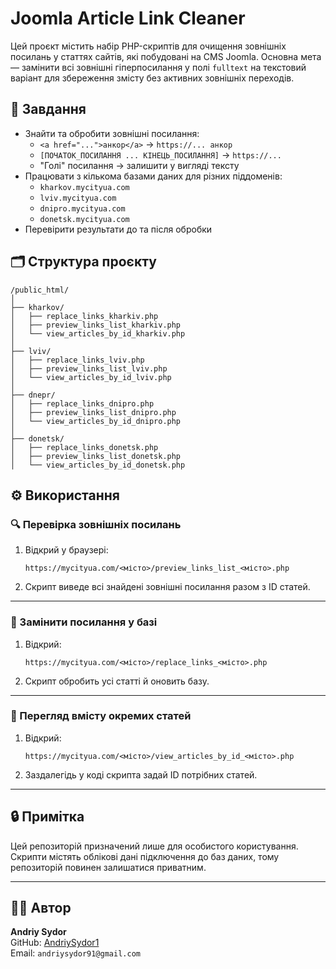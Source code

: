 # Joomla Article Link Cleaner

Цей проєкт містить набір PHP-скриптів для очищення зовнішніх посилань у статтях сайтів, які побудовані на CMS Joomla. Основна мета — замінити всі зовнішні гіперпосилання у полі `fulltext` на текстовий варіант для збереження змісту без активних зовнішніх переходів.

## 📌 Завдання

- Знайти та обробити зовнішні посилання:
  - `<a href="...">анкор</a>` → `https://... анкор`
  - `[ПОЧАТОК_ПОСИЛАННЯ ... КІНЕЦЬ_ПОСИЛАННЯ]` → `https://...`
  - "Голі" посилання → залишити у вигляді тексту
- Працювати з кількома базами даних для різних піддоменів:
  - `kharkov.mycityua.com`
  - `lviv.mycityua.com`
  - `dnipro.mycityua.com`
  - `donetsk.mycityua.com`
- Перевірити результати до та після обробки

## 🗂 Структура проєкту

```
/public_html/
│
├── kharkov/
│   ├── replace_links_kharkiv.php
│   ├── preview_links_list_kharkiv.php
│   └── view_articles_by_id_kharkiv.php
│
├── lviv/
│   ├── replace_links_lviv.php
│   ├── preview_links_list_lviv.php
│   └── view_articles_by_id_lviv.php
│
├── dnepr/
│   ├── replace_links_dnipro.php
│   ├── preview_links_list_dnipro.php
│   └── view_articles_by_id_dnipro.php
│
├── donetsk/
│   ├── replace_links_donetsk.php
│   ├── preview_links_list_donetsk.php
│   └── view_articles_by_id_donetsk.php
```

## ⚙️ Використання

### 🔍 Перевірка зовнішніх посилань

1. Відкрий у браузері:
   ```
   https://mycityua.com/<місто>/preview_links_list_<місто>.php
   ```

2. Скрипт виведе всі знайдені зовнішні посилання разом з ID статей.

---

### 🔁 Замінити посилання у базі

1. Відкрий:
   ```
   https://mycityua.com/<місто>/replace_links_<місто>.php
   ```

2. Скрипт обробить усі статті й оновить базу.

---

### 📝 Перегляд вмісту окремих статей

1. Відкрий:
   ```
   https://mycityua.com/<місто>/view_articles_by_id_<місто>.php
   ```

2. Заздалегідь у коді скрипта задай ID потрібних статей.

---

## 🔒 Примітка

Цей репозиторій призначений лише для особистого користування. Скрипти містять облікові дані підключення до баз даних, тому репозиторій повинен залишатися приватним.

---

## 🧑‍💻 Автор

**Andriy Sydor**  
GitHub: [AndriySydor1](https://github.com/AndriySydor1)  
Email: `andriysydor91@gmail.com`
